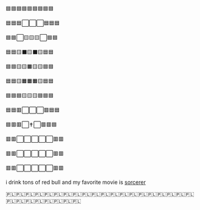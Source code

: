 🟦🟦🟦🟦🟦🟦🟦🟦🟦

🟦🟦🟦⬜⬜⬜🟦🟦🟦

🟦🟦⬜🟨🟨🟨⬜🟦🟦

🟦🟦🟨⬛🟨⬛🟨🟦🟦

🟦🟦🟨🟨🟧🟨🟨🟦🟦

🟦🟦🟨🟧🟧🟧🟨🟦🟦

🟦🟦🟦🟨🟨🟨🟦🟦🟦

🟦🟦🟥⬜⬜⬜🟥🟦🟦

🟦🟥🟥⬜✝️⬜🟥🟥🟦

🟥🟥⬜⬜⬜⬜⬜🟥🟥

🟥🟥⬜⬜⬜⬜⬜🟥🟥

🟥🟥⬜⬜⬜⬜⬜🟥🟥

i drink tons of red bull and my favorite movie is [sorcerer](https://www.imdb.com/title/tt0076740/)

🇵🇱🇵🇱🇵🇱🇵🇱🇵🇱🇵🇱🇵🇱🇵🇱🇵🇱🇵🇱🇵🇱🇵🇱🇵🇱🇵🇱🇵🇱🇵🇱🇵🇱🇵🇱🇵🇱🇵🇱🇵🇱🇵🇱🇵🇱🇵🇱🇵🇱🇵🇱🇵🇱🇵🇱



<!--
**unek/unek** is a ✨ _special_ ✨ repository because its `README.md` (this file) appears on your GitHub profile.

Here are some ideas to get you started:

- 🔭 I’m currently working on ...
- 🌱 I’m currently learning ...
- 👯 I’m looking to collaborate on ...
- 🤔 I’m looking for help with ...
- 💬 Ask me about ...
- 📫 How to reach me: ...
- 😄 Pronouns: ...
- ⚡ Fun fact: ...
-->
